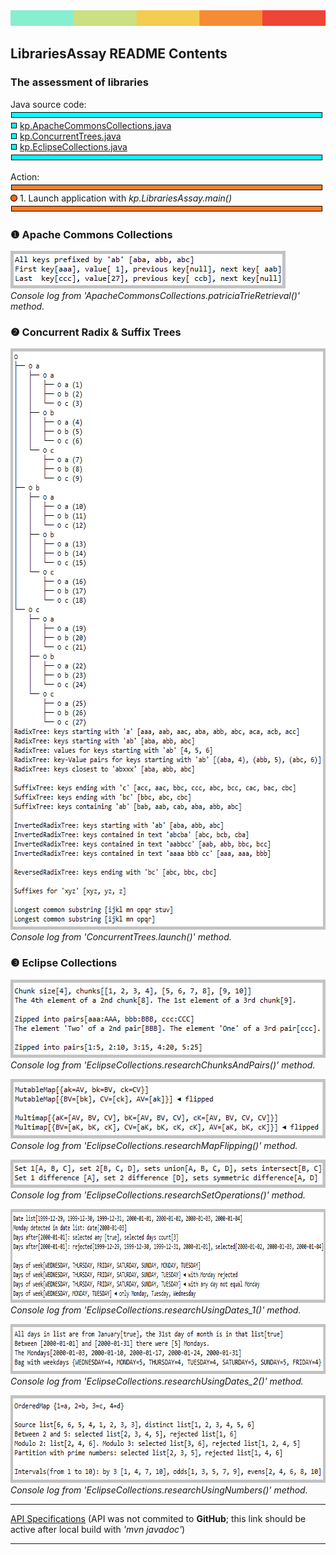 <!DOCTYPE html>
<HTML>
<HEAD>
	<META charset="UTF-8">
</HEAD>
<BODY>
<IMG src="images/ColorScheme.png" height="25" width="800"/>
<H2 id="contents">LibrariesAssay README Contents</H2>
<H3>The assessment of libraries</H3>

<P>Java source code:<BR/>
<img src="images/aquaHR-500.png"><BR/>
<img src="images/aquaSquare.png">
	<a href="https://github.com/ee-eng-cs/LibrariesAssay/blob/master/src/main/java/kp/ApacheCommonsCollections.java">
	kp.ApacheCommonsCollections.java</a><BR/>
<img src="images/aquaSquare.png">
	<a href="https://github.com/ee-eng-cs/LibrariesAssay/blob/master/src/main/java/kp/ConcurrentTrees.java">
	kp.ConcurrentTrees.java</a><BR/>
<img src="images/aquaSquare.png">
	<a href="https://github.com/ee-eng-cs/LibrariesAssay/blob/master/src/main/java/kp/EclipseCollections.java">
	kp.EclipseCollections.java</a><BR/>
<img src="images/aquaHR-500.png"></P>

<P>Action:<BR/>
<img src="images/orangeHR-500.png"><BR/>
<img src="images/orangeCircle.png"> 1. Launch application with <I>kp.LibrariesAssay.main()</I><BR/>
<img src="images/orangeHR-500.png"></P>

<H3>❶ Apache Commons Collections</H3>

<P><IMG src="images/PatriciaTrieRetrieval.png" height="60" width="440"/><BR>
<I>Console log from 'ApacheCommonsCollections.patriciaTrieRetrieval()' method.</I></P>

<H3>❷ Concurrent Radix &amp; Suffix Trees</H3>

<P><IMG src="images/ConcurrentTrees.png" height="930" width="610"/><BR>
<I>Console log from 'ConcurrentTrees.launch()' method.</I></P>

<H3>❸ Eclipse Collections</H3>

<P><IMG src="images/ResearchChunksAndPairs.png" height="125" width="540"/><BR>
<I>Console log from 'EclipseCollections.researchChunksAndPairs()' method.</I></P>

<P><IMG src="images/ResearchMapFlipping.png" height="95" width="545"/><BR>
<I>Console log from 'EclipseCollections.researchMapFlipping()' method.</I></P>

<P><IMG src="images/ResearchSetOperations.png" height="45" width="545"/><BR>
<I>Console log from 'EclipseCollections.researchSetOperations()' method.</I></P>

<P><IMG src="images/ResearchUsingDates_1.png" height="150" width="895"/><BR>
<I>Console log from 'EclipseCollections.researchUsingDates_1()' method.</I></P>

<P><IMG src="images/ResearchUsingDates_2.png" height="80" width="690"/><BR>
<I>Console log from 'EclipseCollections.researchUsingDates_2()' method.</I></P>

<P><IMG src="images/ResearchUsingNumbers.png" height="140" width="625"/><BR>
<I>Console log from 'EclipseCollections.researchUsingNumbers()' method.</I></P>

<HR/>
<A href="apidocs/index.html?overview-summary.html" >API Specifications</A>
(API was not commited to <B>GitHub</B>; this link should be active after local build with <I>'mvn javadoc'</I>)
<HR/>
</BODY>
</HTML>